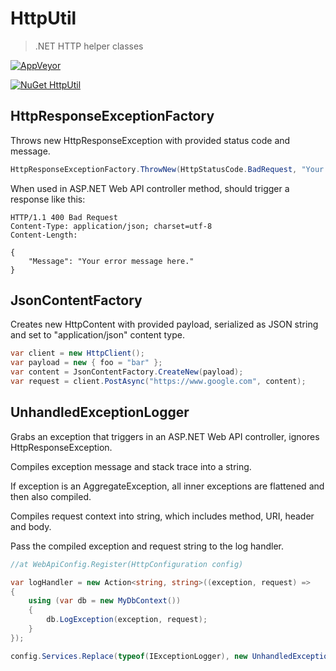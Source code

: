 # HttpUtil

> .NET HTTP helper classes

[![AppVeyor](https://ci.appveyor.com/api/projects/status/github/ryanelian/HttpUtil)](https://ci.appveyor.com/project/RyanElian/httputil)

[![NuGet HttpUtil](https://img.shields.io/nuget/v/HttpUtil.svg)](https://www.nuget.org/packages/HttpUtil/)

## HttpResponseExceptionFactory

Throws new HttpResponseException with provided status code and message.

```csharp
HttpResponseExceptionFactory.ThrowNew(HttpStatusCode.BadRequest, "Your error message here.");
```

When used in ASP.NET Web API controller method, should trigger a response like this:

```
HTTP/1.1 400 Bad Request
Content-Type: application/json; charset=utf-8
Content-Length: 

{
	"Message": "Your error message here."
}
```

## JsonContentFactory

Creates new HttpContent with provided payload, serialized as JSON string and set to "application/json" content type.

```csharp
var client = new HttpClient();
var payload = new { foo = "bar" };
var content = JsonContentFactory.CreateNew(payload);
var request = client.PostAsync("https://www.google.com", content);
```

## UnhandledExceptionLogger

Grabs an exception that triggers in an ASP.NET Web API controller, ignores HttpResponseException.

Compiles exception message and stack trace into a string. 

If exception is an AggregateException, all inner exceptions are flattened and then also compiled.

Compiles request context into string, which includes method, URI, header and body.

Pass the compiled exception and request string to the log handler.

```csharp
//at WebApiConfig.Register(HttpConfiguration config)

var logHandler = new Action<string, string>((exception, request) =>
{
	using (var db = new MyDbContext())
	{
		db.LogException(exception, request);
	}
});

config.Services.Replace(typeof(IExceptionLogger), new UnhandledExceptionLogger(logHandler));
```
